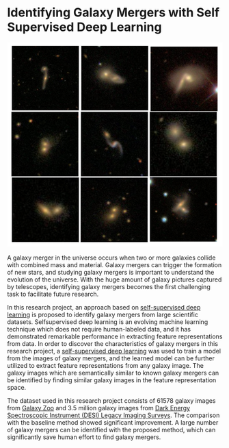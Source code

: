 # Identifying Galaxy Mergers with Self Supervised Deep Learning
![alt text](Figures/galaxy_sample.png)

A galaxy merger in the universe occurs when two or more galaxies collide
with combined mass and material. Galaxy mergers can trigger the formation of
new stars, and studying galaxy mergers is important to understand the evolution
of the universe. With the huge amount of galaxy pictures captured by telescopes,
identifying galaxy mergers becomes the first challenging task to facilitate future
research.

In this research project, an approach based on [self-supervised deep learning](https://github.com/georgestein/ssl-legacysurvey/tree/main) is proposed to identify galaxy mergers from large scientific datasets. Selfsupervised deep learning is an evolving machine learning technique which does
not require human-labeled data, and it has demonstrated remarkable performance in extracting feature representations from data. In order to discover the
characteristics of galaxy mergers in this research project, a [self-supervised deep learning](https://github.com/georgestein/ssl-legacysurvey/tree/main) was used to train a model from the images of galaxy mergers,
and the learned model can be further utilized to extract feature representations
from any galaxy image. The galaxy images which are semantically similar to
known galaxy mergers can be identified by finding similar galaxy images in the
feature representation space.

The dataset used in this research project consists of 61578 galaxy images
from [Galaxy Zoo](https://www.zooniverse.org/projects/zookeeper/galaxy-zoo/) and 3.5 million galaxy images from [Dark Energy Spectroscopic
Instrument (DESI) Legacy Imaging Surveys](https://www.legacysurvey.org/). The comparison with the baseline
method showed significant improvement. A large number of galaxy mergers can
be identified with the proposed method, which can significantly save human
effort to find galaxy mergers.